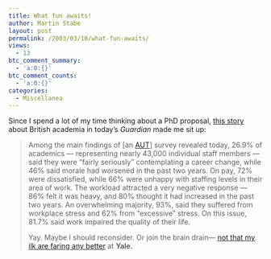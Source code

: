 ```yaml
---
title: What fun awaits!
author: Martin Stabe
layout: post
permalink: /2003/03/10/what-fun-awaits/
views:
  - 13
btc_comment_summary:
  - 'a:0:{}'
btc_comment_counts:
  - 'a:0:{}'
categories:
  - Miscellanea
---
```

Since I spend a lot of my time thinking about a PhD proposal, <a href="http://education.guardian.co.uk/higher/news/story/0,9830,911076,00.html" target="_top">this story</a> about British academia in today&#8217;s *Guardian* made me sit up:  


> Among the main findings of [an <a href="http://www.aut.org.uk/" target="_top">AUT</a>] survey revealed today, 26.9% of academics &#8212; representing nearly 43,000 individual staff members &#8212; said they were &#8220;fairly seriously&#8221; contemplating a career change, while 46% said morale had worsened in the past two years. On pay, 72% were dissatisfied, while 66% were unhappy with staffing levels in their area of work. The workload attracted a very negative response &#8212; 86% felt it was heavy, and 80% thought it had increased in the past two years. An overwhelming majority, 93%, said they suffered from workplace stress and 62% from &#8220;excessive&#8221; stress. On this issue, 81.7% said work impaired the quality of their life.</p>
Yay. Maybe I should reconsider. Or join the brain drain&#8212; <a href="http://www.yaledailynews.com/article.asp?AID=22067" target="_top">not that my ilk are faring any better</a> at **Yale.**